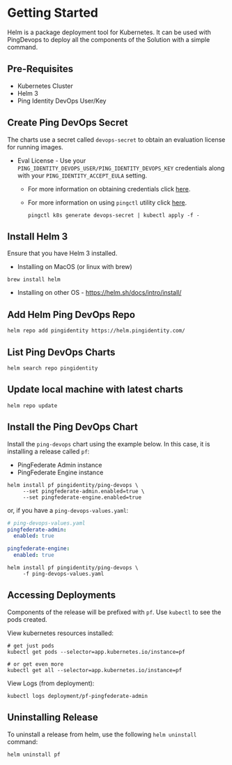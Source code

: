 # Getting Started

Helm is a package deployment tool for Kubernetes. It can be used with PingDevops to deploy all the components of the Solution with a simple command.

## Pre-Requisites

* Kubernetes Cluster
* Helm 3
* Ping Identity DevOps User/Key

## Create Ping DevOps Secret

The charts use a secret called `devops-secret` to obtain an evaluation license for running images.

* Eval License - Use your `PING_IDENTITY_DEVOPS_USER/PING_IDENTITY_DEVOPS_KEY` credentials
  along with your `PING_IDENTITY_ACCEPT_EULA` setting.
  * For more information on obtaining credentials click [here](https://devops.pingidentity.com/get-started/devopsRegistration/).
  * For more information on using `pingctl` utility click [here](https://devops.pingidentity.com/get-started/pingctlUtil/).

        pingctl k8s generate devops-secret | kubectl apply -f -

## Install Helm 3

Ensure that you have Helm 3 installed.

* Installing on MacOS (or linux with brew)

```shell
brew install helm
```

* Installing on other OS - <https://helm.sh/docs/intro/install/>

## Add Helm Ping DevOps Repo

```shell
helm repo add pingidentity https://helm.pingidentity.com/
```

## List Ping DevOps Charts

```shell
helm search repo pingidentity
```

## Update local machine with latest charts

```shell
helm repo update
```

## Install the Ping DevOps Chart

Install the `ping-devops` chart using the example below.  In this case, it is installing a release called `pf`:

* PingFederate Admin instance
* PingFederate Engine instance

```shell
helm install pf pingidentity/ping-devops \
     --set pingfederate-admin.enabled=true \
     --set pingfederate-engine.enabled=true
```

or, if you have a `ping-devops-values.yaml`:

```yaml
# ping-devops-values.yaml
pingfederate-admin:
  enabled: true

pingfederate-engine:
  enabled: true
```

```shell
helm install pf pingidentity/ping-devops \
     -f ping-devops-values.yaml
```

## Accessing Deployments

Components of the release will be prefixed with `pf`.  Use `kubectl` to see the pods created.

View kubernetes resources installed:

```shell
# get just pods
kubectl get pods --selector=app.kubernetes.io/instance=pf

# or get even more
kubectl get all --selector=app.kubernetes.io/instance=pf
```

View Logs (from deployment):

```shell
kubectl logs deployment/pf-pingfederate-admin
```

## Uninstalling Release

To uninstall a release from helm, use the following `helm uninstall` command:

```shell
helm uninstall pf
```
